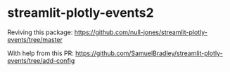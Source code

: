 # streamlit-plotly-events2

Reviving this package: https://github.com/null-jones/streamlit-plotly-events/tree/master

With help from this PR: https://github.com/SamuelBradley/streamlit-plotly-events/tree/add-config
